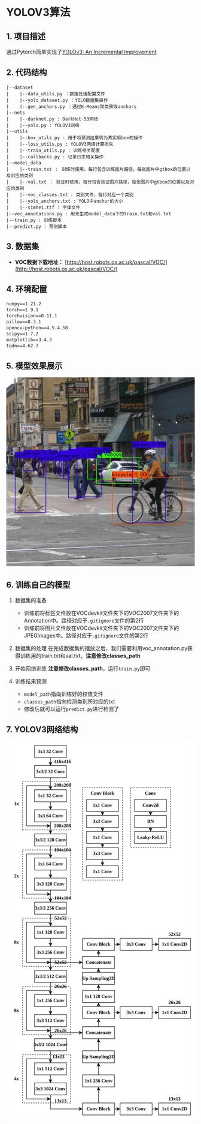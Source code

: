 # YOLOV3算法
## 1. 项目描述
通过Pytorch简单实现了[YOLOv3: An Incremental Improvement](https://arxiv.org/abs/1804.02767)

## 2. 代码结构
```angular2html
|--dataset
|    |--data_utils.py ：数据处理配置文件
|    |--yolo_dataset.py ：YOLO数据集操作
|    |--gen_anchors.py ：通过K-Means聚类获取anchors
|--nets
|    |--darknet.py : DarkNet-53网络
|    |--yolo.py : YOLOV3网络
|--utils
|    |--box_utils.py : 用于将预测结果转为真实框box的操作
|    |--loss_utils.py : YOLOV3网络计算损失
|    |--train_utils.py : 训练相关配置
|    |--callbacks.py : 记录日志相关操作
|--model_data
|    |--train.txt ： 训练时使用，每行包含训练图片路径，每张图片中gtbox的位置以及对应的类别
|    |--val.txt ： 验证时使用，每行包含验证图片路径，每张图片中gtbox的位置以及对应的类别
|    |--voc_classes.txt : 类别文件，每行对应一个类别
|    |--yolo_anchors.txt : YOLO中anchor的大小 
|    |--simhei.ttf : 字体文件
|--voc_annotations.py : 用来生成model_data下的train.txt和val.txt
|--train.py : 训练脚本
|--predict.py : 预测脚本
```
## 3. 数据集
   - **VOC数据下载地址：** [http://host.robots.ox.ac.uk/pascal/VOC/](http://host.robots.ox.ac.uk/pascal/VOC/)

## 4. 环境配置
```
numpy==1.21.2
torch==1.9.1
torchvision==0.11.1
pillow==8.3.1
opencv-python==4.5.4.58
scipy==1.7.2
matplotlib==3.4.3
tqdm==4.62.3
```

## 5. 模型效果展示
![](img/1_dr.jpg)

## 6. 训练自己的模型
1. 数据集的准备
   - 训练前将标签文件放在VOCdevkit文件夹下的VOC2007文件夹下的Annotation中。路径对应于`.gitignore`文件的第2行
   - 训练前将图片文件放在VOCdevkit文件夹下的VOC2007文件夹下的JPEGImages中。路径对应于`.gitignore`文件的第2行

2. 数据集的处理
   在完成数据集的摆放之后，我们需要利用voc_annotation.py获得训练用的train.txt和val.txt。**注意修改classes_path**

3. 开始网络训练
   **注意修改classes_path**，运行`train.py`即可
4. 训练结果预测
   - `model_path`指向训练好的权值文件
   - `classes_path`指向检测类别所对应的txt
   - 修改后就可以运行`predict.py`进行检测了

## 7. YOLOV3网络结构
![](img/yolov3.png)